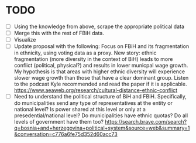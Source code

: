 # TODO
- [ ] Using the knowledge from above, scrape the appropriate political data
- [ ] Merge this with the rest of FBiH data.
- [ ] Visualize
- [ ] Update proposal with the following: Focus on FBiH and its fragmentation in ethnicity, using voting data as a proxy. New story: ethnic fragmentation (more diversity in the context of BiH) leads to more conflict (political, physical?) and results in lower municpal wage growth. My hypothesis is that areas with higher ethnic diversity will experience slower wage growth than those that have a clear dominant group. Listen to the podcast Kyle recommended and read the paper if it is applicable. https://www.aeaweb.org/research/cultural-distance-ethnic-conflict
- [ ] Need to understand the political structure of BiH and FBiH. Specifically, do municipalities send any type of representatives at the entity or national level? Is power shared at this level or only at a presedential/national level? Do municipalities have ethnic quotas? Do all levels of government have them too? https://search.brave.com/search?q=bosnia+and+herzegovina+political+system&source=web&summary=1&conversation=c776a6fe75d352d60acc73